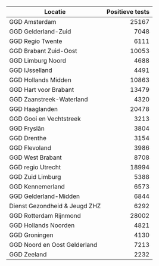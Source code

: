 | Locatie | Positieve tests |
|---------|----------------:|
| GGD Amsterdam                            | 25167 |
| GGD Gelderland-Zuid                      |  7048 |
| GGD Regio Twente                         |  6111 |
| GGD Brabant Zuid-Oost                    | 10053 |
| GGD Limburg Noord                        |  4688 |
| GGD IJsselland                           |  4491 |
| GGD Hollands Midden                      | 10863 |
| GGD Hart voor Brabant                    | 13479 |
| GGD Zaanstreek-Waterland                 |  4320 |
| GGD Haaglanden                           | 20478 |
| GGD Gooi en Vechtstreek                  |  3213 |
| GGD Fryslân                              |  3804 |
| GGD Drenthe                              |  3154 |
| GGD Flevoland                            |  3986 |
| GGD West Brabant                         |  8708 |
| GGD regio Utrecht                        | 18994 |
| GGD Zuid Limburg                         |  5388 |
| GGD Kennemerland                         |  6573 |
| GGD Gelderland-Midden                    |  6844 |
| Dienst Gezondheid & Jeugd ZHZ            |  6292 |
| GGD Rotterdam Rijnmond                   | 28002 |
| GGD Hollands Noorden                     |  4821 |
| GGD Groningen                            |  4130 |
| GGD Noord en Oost Gelderland             |  7213 |
| GGD Zeeland                              |  2232 |
